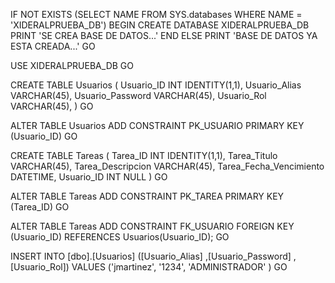 
IF NOT EXISTS (SELECT NAME FROM SYS.databases WHERE NAME = 'XIDERALPRUEBA_DB')
BEGIN
	CREATE DATABASE XIDERALPRUEBA_DB
	PRINT 'SE CREA BASE DE DATOS...'
END
ELSE
	PRINT 'BASE DE DATOS YA ESTA CREADA...'
GO

USE XIDERALPRUEBA_DB
GO

CREATE TABLE Usuarios
(
	Usuario_ID INT IDENTITY(1,1),
	Usuario_Alias VARCHAR(45),
	Usuario_Password VARCHAR(45),
	Usuario_Rol VARCHAR(45),
)
GO

ALTER TABLE Usuarios ADD CONSTRAINT PK_USUARIO PRIMARY KEY (Usuario_ID)
GO

CREATE TABLE Tareas
(
Tarea_ID INT IDENTITY(1,1),
Tarea_Titulo VARCHAR(45),
Tarea_Descripcion VARCHAR(45),
Tarea_Fecha_Vencimiento DATETIME,
Usuario_ID INT NULL
)
GO

ALTER TABLE Tareas ADD CONSTRAINT PK_TAREA PRIMARY KEY (Tarea_ID)
GO

ALTER TABLE Tareas ADD CONSTRAINT FK_USUARIO FOREIGN KEY (Usuario_ID) REFERENCES Usuarios(Usuario_ID);
GO


INSERT INTO [dbo].[Usuarios]
           ([Usuario_Alias]
           ,[Usuario_Password]
           ,[Usuario_Rol])
     VALUES
           ('jmartinez',
		   '1234',
		   'ADMINISTRADOR'
		   )
GO
